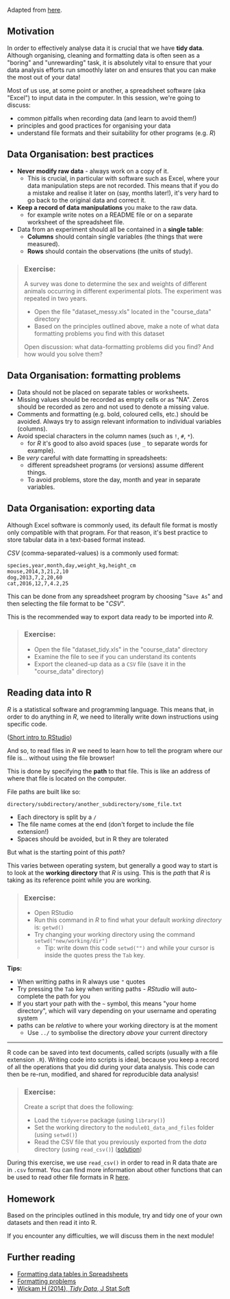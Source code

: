 Adapted from [here](http://www.datacarpentry.org/spreadsheet-ecology-lesson/).

## Motivation

In order to effectively analyse data it is crucial that we have **tidy data**. 
Although organising, cleaning and formatting data is often seen as a "boring" and 
"unrewarding" task, it is absolutely vital to ensure that your data analysis 
efforts run smoothly later on and ensures that you can make the most out of your data!

Most of us use, at some point or another, a spreadsheet software (aka "Excel") 
to input data in the computer. In this session, we're going to discuss:

- common pitfalls when recording data (and learn to avoid them!)
- principles and good practices for organising your data
- understand file formats and their suitability for other programs (e.g. _R_)


## Data Organisation: best practices

- **Never modify raw data** - always work on a copy of it. 
    - This is crucial, in particular with software such as Excel, where your data 
    manipulation steps are not recorded. This means that if you do a mistake and 
    realise it later on (say, months later!), it's very hard to go back to the 
    original data and correct it.
- **Keep a record of data manipulations** you make to the raw data.
    - for example write notes on a README file or on a separate worksheet of 
    the spreadsheet file.
- Data from an experiment should all be contained in a **single table**:
    - **Columns** should contain single variables (the things that were measured).
    - **Rows** should contain the observations (the units of study).


>### Exercise:
>
> A survey was done to determine the sex and weights of different animals 
occurring in different experimental plots. The experiment was repeated in two years.
>
> - Open the file "dataset_messy.xls" located in the "course_data" directory
> - Based on the principles outlined above, make a note of what data formatting 
problems you find with this dataset
>
> Open discussion: what data-formatting problems did you find? And how would you 
solve them?


## Data Organisation: formatting problems

- Data should not be placed on separate tables or worksheets.
- Missing values should be recorded as empty cells or as "NA". Zeros should 
be recorded as zero and not used to denote a missing value. 
- Comments and formatting (e.g. bold, coloured cells, etc.) should be avoided. 
Always try to assign relevant information to individual variables (columns).
- Avoid special characters  in the column names (such as `!`, `#`, `*`).
    - for _R_ it's good to also avoid spaces (use `_` to separate words for example).
- Be *very* careful with date formatting in spreadsheets:
    - different spreadsheet programs (or versions) assume different things.
    - To avoid problems, store the day, month and year in separate variables. 


## Data Organisation: exporting data

Although Excel software is commonly used, its default file format is mostly only 
compatible with that program. For that reason, it's best practice to store 
tabular data in a text-based format instead. 

_CSV_ (comma-separated-values) is a commonly used format:

```
species,year,month,day,weight_kg,height_cm
mouse,2014,3,21,2,10
dog,2013,7,2,20,60
cat,2016,12,7,4.2,25
```

This can be done from any spreadsheet program by choosing "`Save As`" and then 
selecting the file format to be "_CSV_".

This is the recommended way to export data ready to be imported into _R_.

>### Exercise:
>
>- Open the file "dataset_tidy.xls" in the "course_data" directory
>- Examine the file to see if you can understand its contents
>- Export the cleaned-up data as a `CSV` file (save it in the "course_data" 
directory)


## Reading data into R

_R_ is a statistical software and programming language. 
This means that, in order to do anything in _R_, we need to literally write down 
instructions using specific code. 

([Short intro to RStudio](brief_r_intro.html))

And so, to read files in _R_ we need to learn how to tell the program where 
our file is... without using the file browser!

This is done by specifying the **path** to that file. This is like an address of 
where that file is located on the computer.

File paths are built like so:

`directory/subdirectory/another_subdirectory/some_file.txt`

* Each directory is split by a `/` 
* The file name comes at the end (don't forget to include the file extension!)
* Spaces should be avoided, but in R they are tolerated

But what is the starting point of this *path*? 

This varies between operating system, but generally a good way to start is to look 
at the **working directory** that _R_ is using. This is the *path* that _R_ is
taking as its reference point while you are working. 


>### Exercise:
>
> - Open RStudio
> - Run this command in _R_ to find what your default _working directory_ is: `getwd()`
> - Try changing your working directory using the command `setwd("new/working/dir")`
>   - Tip: write down this code `setwd("")` and while your cursor is inside the 
quotes press the `Tab` key.


**Tips:**

- When writting paths in R always use `"` quotes
- Try pressing the `Tab` key when writing paths - _RStudio_ will auto-complete 
the path for you
- If you start your path with the `~` symbol, this means "your home directory", 
which will vary depending on your username and operating system
- paths can be _relative_ to where your working directory is at the moment
    - Use `../` to symbolise the directory _above_ your current directory

--------

R code can be saved into text documents, called scripts (usually with a file 
extension `.R`). Writing code into scripts is ideal, because you keep a record 
of all the operations that you did during your data analysis. This code can then 
be re-run, modified, and shared for reproducible data analysis!

> ### Exercise:
> 
> Create a script that does the following:
> 
> - Load the `tidyverse` package (using `library()`)
> - Set the working directory to the `module01_data_and_files` folder (using `setwd()`)
> - Read the CSV file that you previously exported from the _data_ directory (using `read_csv()`)
([solution](reading_data_exercise.html))

During this exercise, we use `read_csv()` in order to read in R data thate are 
in `.csv` format.
You can find more information about other functions that can be used to read other 
file formats in R [here](https://github.com/tidyverse/readr).


## Homework

Based on the principles outlined in this module, try and tidy one of your own
datasets and then read it into R.

If you encounter any difficulties, we will discuss them in the next module!


## Further reading

- [Formatting data tables in Spreadsheets](http://www.datacarpentry.org/spreadsheet-ecology-lesson/01-format-data/) 
- [Formatting problems](http://www.datacarpentry.org/spreadsheet-ecology-lesson/02-common-mistakes/)
- [Wickam H (2014), _Tidy Data_, J Stat Soft](https://www.jstatsoft.org/article/view/v059i10/v59i10.pdf)
